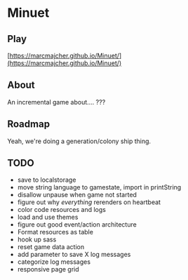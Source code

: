 # Minuet 

## Play

[https://marcmajcher.github.io/Minuet/](https://marcmajcher.github.io/Minuet/)

## About

An incremental game about.... ???

## Roadmap

Yeah, we're doing a generation/colony ship thing.

## TODO

* save to localstorage
* move string language to gamestate, import in printString
* disallow unpause when game not started
* figure out why *everything* rerenders on heartbeat
* color code resources and logs
* load and use themes
* figure out good event/action architecture
* Format resources as table
* hook up sass
* reset game data action
* add parameter to save X log messages
* categorize log messages
* responsive page grid


